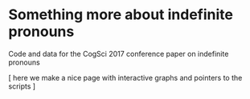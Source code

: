 # Something more about indefinite pronouns
Code and data for the CogSci 2017 conference paper on indefinite pronouns

[ here we make a nice page with interactive graphs and pointers to the scripts ]

